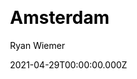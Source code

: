 ---
title: Amsterdam
github: https://github.com/ryanwiemer/gatsby-theme-amsterdam
demo: https://amsterdam.netlify.app/
license: MIT
author: Ryan Wiemer
author_link: ''
date: 2021-04-29T00:00:00.000Z
ssg:
  - Gatsby
cms:
  - Decap
css: null
category: null
description: A Gatsby theme for artists, photographers and other creative folks.
draft: false
publish_date: '2019-07-24T06:20:23Z'
update_date: '2021-12-03T06:00:11Z'
github_star: 135
github_fork: 32
---